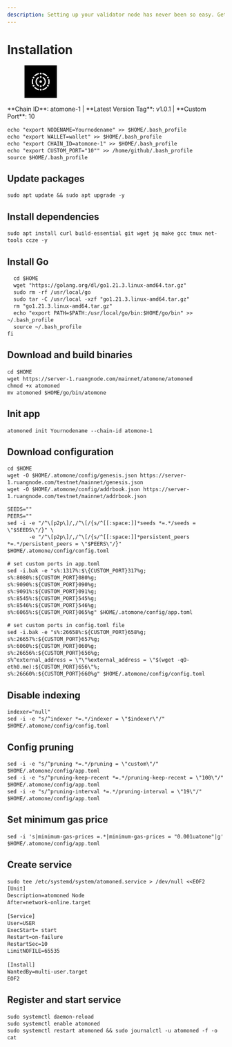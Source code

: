 ```yaml
---
description: Setting up your validator node has never been so easy. Get your validator running in minutes by following step by step instructions.
---
```

# Installation
<figure><img src="https://raw.githubusercontent.com/ruangnode/cosmos-images/main/logos/atomone.png" alt=""><figcaption></figcaption></figure>
**Chain ID**: atomone-1 | **Latest Version Tag**: v1.0.1  | **Custom Port**: 10

```
echo "export NODENAME=Yournodename" >> $HOME/.bash_profile
echo "export WALLET=wallet" >> $HOME/.bash_profile
echo "export CHAIN_ID=atomone-1" >> $HOME/.bash_profile
echo "export CUSTOM_PORT="10"" >> /home/github/.bash_profile
source $HOME/.bash_profile
```

## Update packages
```
sudo apt update && sudo apt upgrade -y
```

## Install dependencies
```
sudo apt install curl build-essential git wget jq make gcc tmux net-tools ccze -y
```

## Install Go
```
  cd $HOME
  wget "https://golang.org/dl/go1.21.3.linux-amd64.tar.gz"
  sudo rm -rf /usr/local/go
  sudo tar -C /usr/local -xzf "go1.21.3.linux-amd64.tar.gz"
  rm "go1.21.3.linux-amd64.tar.gz"
  echo "export PATH=$PATH:/usr/local/go/bin:$HOME/go/bin" >> ~/.bash_profile
  source ~/.bash_profile
fi
```

## Download and build binaries
```
cd $HOME
wget https://server-1.ruangnode.com/mainnet/atomone/atomoned
chmod +x atomoned
mv atomoned $HOME/go/bin/atomone
```

## Init app
```
atomoned init Yournodename --chain-id atomone-1
```

## Download configuration
```
cd $HOME
wget -O $HOME/.atomone/config/genesis.json https://server-1.ruangnode.com/testnet/mainnet/genesis.json
wget -O $HOME/.atomone/config/addrbook.json https://server-1.ruangnode.com/testnet/mainnet/addrbook.json
```

```
SEEDS=""
PEERS=""
sed -i -e "/^\[p2p\]/,/^\[/{s/^[[:space:]]*seeds *=.*/seeds = \"$SEEDS\"/}" \
       -e "/^\[p2p\]/,/^\[/{s/^[[:space:]]*persistent_peers *=.*/persistent_peers = \"$PEERS\"/}" $HOME/.atomone/config/config.toml
```

```
# set custom ports in app.toml
sed -i.bak -e "s%:1317%:$\{CUSTOM_PORT}317%g;
s%:8080%:${CUSTOM_PORT}080%g;
s%:9090%:${CUSTOM_PORT}090%g;
s%:9091%:${CUSTOM_PORT}091%g;
s%:8545%:${CUSTOM_PORT}545%g;
s%:8546%:${CUSTOM_PORT}546%g;
s%:6065%:${CUSTOM_PORT}065%g" $HOME/.atomone/config/app.toml
```

```
# set custom ports in config.toml file
sed -i.bak -e "s%:26658%:${CUSTOM_PORT}658%g;
s%:26657%:${CUSTOM_PORT}657%g;
s%:6060%:${CUSTOM_PORT}060%g;
s%:26656%:${CUSTOM_PORT}656%g;
s%^external_address = \"\"%external_address = \"$(wget -qO- eth0.me):${CUSTOM_PORT}656\"%;
s%:26660%:${CUSTOM_PORT}660%g" $HOME/.atomone/config/config.toml
```

## Disable indexing
```
indexer="null"
sed -i -e "s/^indexer *=.*/indexer = \"$indexer\"/" $HOME/.atomone/config/config.toml
```

## Config pruning
```
sed -i -e "s/^pruning *=.*/pruning = \"custom\"/" $HOME/.atomone/config/app.toml 
sed -i -e "s/^pruning-keep-recent *=.*/pruning-keep-recent = \"100\"/" $HOME/.atomone/config/app.toml
sed -i -e "s/^pruning-interval *=.*/pruning-interval = \"19\"/" $HOME/.atomone/config/app.toml
```

## Set minimum gas price
```
sed -i 's|minimum-gas-prices =.*|minimum-gas-prices = "0.001uatone"|g' $HOME/.atomone/config/app.toml
```

## Create service
```
sudo tee /etc/systemd/system/atomoned.service > /dev/null <<EOF2
[Unit]
Description=atomoned Node
After=network-online.target

[Service]
User=USER
ExecStart= start
Restart=on-failure
RestartSec=10
LimitNOFILE=65535

[Install]
WantedBy=multi-user.target
EOF2
```

## Register and start service
```
sudo systemctl daemon-reload
sudo systemctl enable atomoned
sudo systemctl restart atomoned && sudo journalctl -u atomoned -f -o cat
```
